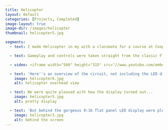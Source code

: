 ```yaml
---
title: Helicopter
layout: default
categories: [Projects, Completed]
image-layout: true
image-dir: /images/helicopter
thumbnail: helicopter5.jpg

segments:
  - text: I made Helicopter in my with a classmate for a course at Cooper called ECE150 Digial Logic Design, in my fist semester here. The course gives students a rundown in Boolean logic and breadboarding basic digital circuits using mostly CMOS logic components.

  - text: Gameplay and controls were taken straight from the classic Flash game, although we scaled down the graphical complexity slightly. 

  - video: <iframe width="560" height="315" src="//www.youtube.com/embed/q_8vzI57scU?list=UUkZWlgLuscRlYebpgWH9lig" frameborder="0" allowfullscreen></iframe>

  - text: 'Here''s an overview of the circuit, not including the LED display. Clockwise from top left: side scrolling display shift registers, collision detection and cave generation, startup sequence, and player motion.' 
    image: helicopter6.jpg
    alt: helicopter overhead view

  - text: We were quite pleased with how the display turned out...
    image: helicopter5.jpg
    alt: pretty display

  - text: 'But behind the gorgeous 9:16 flat panel LED display were plenty more wires than we were prepared to deal with.'
    image: helicopter3.jpg
    alt: behind the screen
---
```

